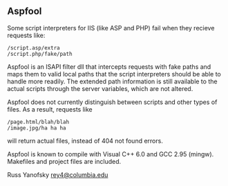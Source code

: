 Aspfool
-------

Some script interpreters for IIS (like ASP and PHP) fail when they
recieve requests like:

    /script.asp/extra
    /script.php/fake/path
  
Aspfool is an ISAPI filter dll that intercepts requests with fake
paths and maps them to valid local paths that the script interpreters
should be able to handle more readily. The extended path information
is still available to the actual scripts through the server variables,
which are not altered.

Aspfool does not currently distinguish between scripts and other types
of files. As a result, requests like

    /page.html/blah/blah
    /image.jpg/ha ha ha
 
will return actual files, instead of 404 not found errors.

Aspfool is known to compile with Visual C++ 6.0 and GCC 2.95
(mingw). Makefiles and project files are included.

Russ Yanofsky
rey4@columbia.edu
